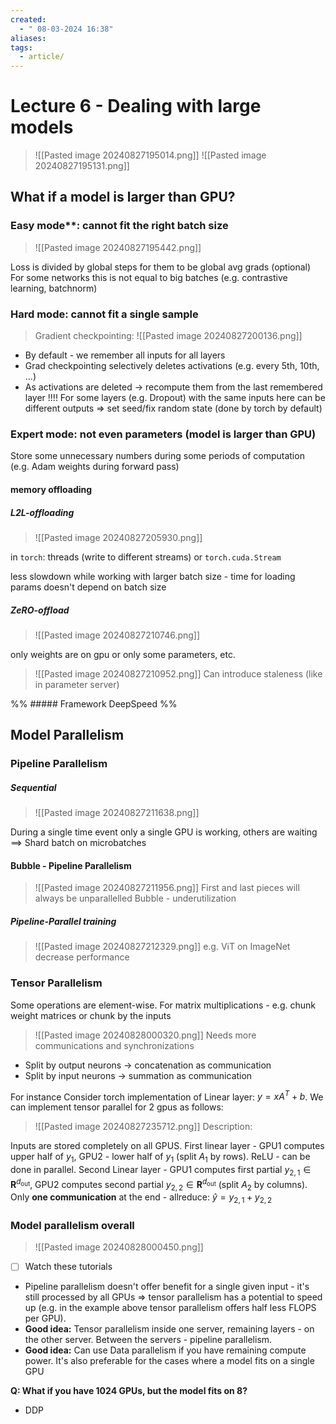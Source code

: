 ```yaml
---
created:
  - " 08-03-2024 16:38"
aliases: 
tags:
  - article/
---
```


# Lecture 6 - Dealing with large models

> ![[Pasted image 20240827195014.png]]
> ![[Pasted image 20240827195131.png]]


## What if a model is larger than GPU?
### Easy mode**: cannot fit the right batch size
> ![[Pasted image 20240827195442.png]]

 Loss is divided by global steps for them to be global avg grads (optional)
  For some networks this is not equal to big batches (e.g. contrastive learning, batchnorm) 
### **Hard mode**: cannot fit a single sample
> Gradient checkpointing:
> ![[Pasted image 20240827200136.png]]


 - By default - we remember all inputs for all layers
 - Grad checkpointing selectively deletes activations (e.g. every 5th, 10th, ...)
 - As activations are deleted -> recompute them from the last remembered layer
 !!!! For some layers (e.g. Dropout) with the same inputs here can be different outputs => set seed/fix random state (done by torch by default)
### **Expert mode**: not even parameters (model is larger than GPU)
Store some unnecessary numbers during some periods of computation (e.g. Adam weights during forward pass)
#### memory offloading
##### L2L-offloading
> ![[Pasted image 20240827205930.png]]
> 

in `torch`: threads (write to different streams) or `torch.cuda.Stream`

less slowdown while working with larger batch size - time for loading params doesn't depend on batch size
##### ZeRO-offload
> ![[Pasted image 20240827210746.png]]

only weights are on gpu or only some parameters, etc.

> ![[Pasted image 20240827210952.png]]
> Can introduce staleness (like in parameter server)


%% ##### Framework DeepSpeed %%


## Model Parallelism
### Pipeline Parallelism
##### Sequential
> ![[Pasted image 20240827211638.png]]

During a single time event only a single GPU is working, others are waiting ==> Shard batch on microbatches


#### Bubble - Pipeline Parallelism
> ![[Pasted image 20240827211956.png]]
> First and last pieces will always be unparallelled
> Bubble - underutilization


##### Pipeline-Parallel training
> ![[Pasted image 20240827212329.png]]
> e.g. ViT on ImageNet decrease performance


### Tensor Parallelism
Some operations are element-wise. For matrix multiplications - e.g. chunk weight matrices or chunk by the inputs
> ![[Pasted image 20240828000320.png]]
> Needs more communications and synchronizations

* Split by output neurons -> concatenation as communication 
* Split by input neurons -> summation as communication

For instance Consider torch implementation of Linear layer: $y = xA^{T} + b$. We can implement tensor parallel for 2 gpus as follows:
> ![[Pasted image 20240827235712.png]]
> Description:

Inputs are stored completely on all GPUS. First linear layer - GPU1 computes upper half of $y_{1}$, GPU2 - lower half of $y_{1}$ (split $A_{1}$ by rows). ReLU - can be done in parallel. Second Linear layer - GPU1 computes first partial $y_{2,1}\in \mathbf{R}^{d_{\text{out}}}$, GPU2 computes second partial $y_{2,2}\in \mathbf{R}^{d_{\text{out}}}$ (split $A_{2}$ by columns). Only **one communication** at the end - allreduce: $\hat{y} = y_{2, 1} + y_{2, 2}$


### Model parallelism overall
> ![[Pasted image 20240828000450.png]]
- [ ] Watch these tutorials



* Pipeline parallelism doesn't offer benefit  for a single given input - it's still processed by all GPUs => tensor parallelism has a potential to speed up (e.g. in the example above tensor parallelism offers half less FLOPS per GPU). 
* **Good idea:** Tensor parallelism inside one server, remaining layers - on the other server. Between the servers - pipeline parallelism.
* **Good idea:** Can use Data parallelism if you have remaining compute power. It's also preferable for the cases where a model fits on a single GPU

**Q: What if you have 1024 GPUs, but the model fits on 8?**
- DDP